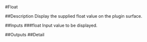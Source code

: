 #Float

##Description
Display the supplied float value on the plugin surface.

##Inputs
###float
Input value to be displayed.

##Outputs
##Detail

